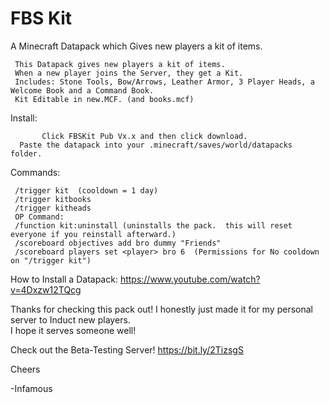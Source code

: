 # FBS Kit
A Minecraft Datapack which Gives new players a kit of items.

     This Datapack gives new players a kit of items.
     When a new player joins the Server, they get a Kit.
     Includes: Stone Tools, Bow/Arrows, Leather Armor, 3 Player Heads, a Welcome Book and a Command Book.
     Kit Editable in new.MCF. (and books.mcf)

Install:

           Click FBSKit Pub Vx.x and then click download.
      Paste the datapack into your .minecraft/saves/world/datapacks folder.

Commands:

     /trigger kit  (cooldown = 1 day)
     /trigger kitbooks
     /trigger kitheads
     OP Command:
     /function kit:uninstall (uninstalls the pack.  this will reset everyone if you reinstall afterward.)
     /scoreboard objectives add bro dummy "Friends"
     /scoreboard players set <player> bro 6  (Permissions for No cooldown on "/trigger kit")

How to Install a Datapack:
https://www.youtube.com/watch?v=4Dxzw12TQcg

Thanks for checking this pack out!  I honestly just made it for my personal server to Induct new players.  
I hope it serves someone well!

Check out the Beta-Testing Server!
     https://bit.ly/2TizsgS


Cheers

-Infamous
